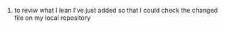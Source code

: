 1. to reviw what I lean I've just added so that I could check the changed file on my local repository
